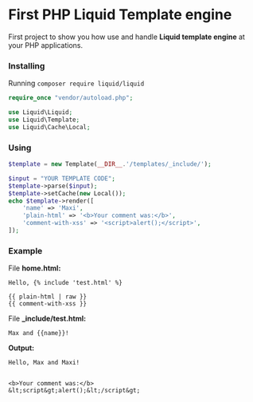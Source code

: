 # First PHP Liquid Template engine

First project to show you how use and handle **Liquid template engine** at your PHP applications.

### Installing

Running `composer require liquid/liquid`

```php
require_once "vendor/autoload.php";

use Liquid\Liquid;
use Liquid\Template;
use Liquid\Cache\Local;
```

### Using

```php
$template = new Template(__DIR__.'/templates/_include/');

$input = "YOUR TEMPLATE CODE";
$template->parse($input);
$template->setCache(new Local());
echo $template->render([
    'name' => 'Maxi',
    'plain-html' => '<b>Your comment was:</b>',
    'comment-with-xss' => '<script>alert();</script>',
]);
```
### Example

File **home.html:**

```
Hello, {% include 'test.html' %}

{{ plain-html | raw }}
{{ comment-with-xss }}
```

File **_include/test.html:**

```
Max and {{name}}!
```

**Output:**

```
Hello, Max and Maxi!


<b>Your comment was:</b>
&lt;script&gt;alert();&lt;/script&gt;
```
